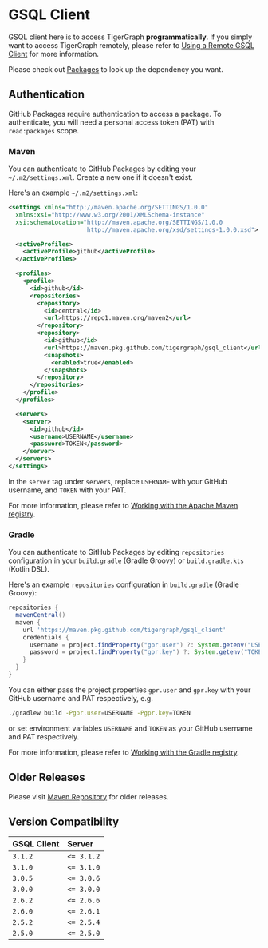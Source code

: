 # GSQL Client
GSQL client here is to access TigerGraph **programmatically**. If you simply want to access TigerGraph remotely, please refer to [Using a Remote GSQL Client](https://docs.tigergraph.com/dev/using-a-remote-gsql-client) for more information.

Please check out [Packages](https://github.com/tigergraph/gsql_client/packages) to look up the dependency you want.

## Authentication
GitHub Packages require authentication to access a package. To authenticate, you will need a personal access token (PAT) with `read:packages` scope.

### Maven
You can authenticate to GitHub Packages by editing your `~/.m2/settings.xml`. Create a new one if it doesn't exist.

Here's an example `~/.m2/settings.xml`:
```xml
<settings xmlns="http://maven.apache.org/SETTINGS/1.0.0"
  xmlns:xsi="http://www.w3.org/2001/XMLSchema-instance"
  xsi:schemaLocation="http://maven.apache.org/SETTINGS/1.0.0
                      http://maven.apache.org/xsd/settings-1.0.0.xsd">

  <activeProfiles>
    <activeProfile>github</activeProfile>
  </activeProfiles>

  <profiles>
    <profile>
      <id>github</id>
      <repositories>
        <repository>
          <id>central</id>
          <url>https://repo1.maven.org/maven2</url>
        </repository>
        <repository>
          <id>github</id>
          <url>https://maven.pkg.github.com/tigergraph/gsql_client</url>
          <snapshots>
            <enabled>true</enabled>
          </snapshots>
        </repository>
      </repositories>
    </profile>
  </profiles>

  <servers>
    <server>
      <id>github</id>
      <username>USERNAME</username>
      <password>TOKEN</password>
    </server>
  </servers>
</settings>
```
In the `server` tag under `servers`, replace `USERNAME` with your GitHub username, and `TOKEN` with your PAT.

For more information, please refer to [Working with the Apache Maven registry](https://docs.github.com/en/packages/working-with-a-github-packages-registry/working-with-the-apache-maven-registry#authenticating-with-a-personal-access-token).

### Gradle
You can authenticate to GitHub Packages by editing `repositories` configuration in your `build.gradle` (Gradle Groovy) or `build.gradle.kts` (Kotlin DSL).

Here's an example `repositories` configuration in `build.gradle` (Gradle Groovy):
```groovy
repositories {
  mavenCentral()
  maven {
    url 'https://maven.pkg.github.com/tigergraph/gsql_client'
    credentials {
      username = project.findProperty("gpr.user") ?: System.getenv("USERNAME")
      password = project.findProperty("gpr.key") ?: System.getenv("TOKEN")
    }
  }
}
```
You can either pass the project properties `gpr.user` and `gpr.key` with your GitHub username and PAT respectively, e.g.
```sh
./gradlew build -Pgpr.user=USERNAME -Pgpr.key=TOKEN
```
or set environment variables `USERNAME` and `TOKEN` as your GitHub username and PAT respectively.

For more information, please refer to [Working with the Gradle registry](https://docs.github.com/en/packages/working-with-a-github-packages-registry/working-with-the-gradle-registry#authenticating-to-github-packages).

## Older Releases
Please visit [Maven Repository](https://mvnrepository.com/artifact/com.tigergraph.client/gsql_client) for older releases.

## Version Compatibility
| GSQL Client | Server |
| :---------- | :--------- |
| `3.1.2`     | `<= 3.1.2` |
| `3.1.0`     | `<= 3.1.0` |
| `3.0.5`     | `<= 3.0.6` |
| `3.0.0`     | `<= 3.0.0` |
| `2.6.2`     | `<= 2.6.6` |
| `2.6.0`     | `<= 2.6.1` |
| `2.5.2`     | `<= 2.5.4` |
| `2.5.0`     | `<= 2.5.0` |
